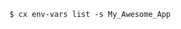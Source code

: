 <!-- usedin: [ _includes/_inlines/Toolbelt/common/toolbelt-env-vars/toolbelt-env-vars_example-1-v1.md] -->

```
$ cx env-vars list -s My_Awesome_App
```
